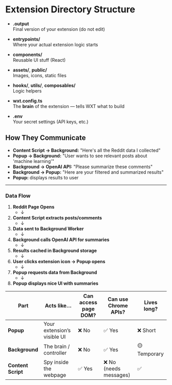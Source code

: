 # Extension Directory Structure

- **.output**  
  Final version of your extension (do not edit)

- **entrypoints/**  
  Where your actual extension logic starts

- **components/**  
  Reusable UI stuff (React)

- **assets/**, **public/**  
  Images, icons, static files

- **hooks/**, **utils/**, **composables/**  
  Logic helpers

- **wxt.config.ts**  
  The **brain** of the extension — tells WXT what to build

- **.env**  
  Your secret settings (API keys, etc.)

## How They Communicate

- **Content Script → Background:** "Here's all the Reddit data I collected"
- **Popup → Background:** "User wants to see relevant posts about 'machine learning'"
- **Background → OpenAI API:** "Please summarize these comments"
- **Background → Popup:** "Here are your filtered and summarized results"
- **Popup:** displays results to user

---

### Data Flow

1. **Reddit Page Opens**
   - ↓
2. **Content Script extracts posts/comments**
   - ↓
3. **Data sent to Background Worker**
   - ↓
4. **Background calls OpenAI API for summaries**
   - ↓
5. **Results cached in Background storage**
   - ↓
6. **User clicks extension icon → Popup opens**
   - ↓
7. **Popup requests data from Background**
   - ↓
8. **Popup displays nice UI with summaries**

| Part               | Acts like…                  | Can access page DOM? | Can use Chrome APIs?  | Lives long?  |
| ------------------ | --------------------------- | -------------------- | --------------------- | ------------ |
| **Popup**          | Your extension’s visible UI | ❌ No                | ✅ Yes                | ❌ Short      |
| **Background**     | The brain / controller      | ❌ No                | ✅ Yes                | 🟡 Temporary |
| **Content Script** | Spy inside the webpage      | ✅ Yes               | ❌ No (needs messages)| ✅